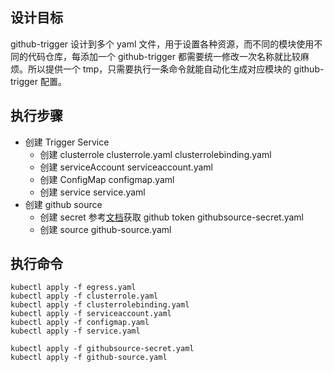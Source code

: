 ## 设计目标
github-trigger 设计到多个 yaml 文件，用于设置各种资源，而不同的模块使用不同的代码仓库，每添加一个 github-trigger 都需要统一修改一次名称就比较麻烦。所以提供一个 tmp，只需要执行一条命令就能自动化生成对应模块的 github-trigger 配置。

## 执行步骤
- 创建 Trigger Service 
  - 创建 clusterrole
     clusterrole.yaml clusterrolebinding.yaml
  - 创建 serviceAccount
     serviceaccount.yaml 
  - 创建 ConfigMap 
    configmap.yaml
  - 创建 service 
    service.yaml 
- 创建 github source
  - 创建 secret
    参考[文档](https://github.com/knative/docs/blob/master/docs/eventing/samples/github-source/README.md#create-github-tokens)获取 github token
    githubsource-secret.yaml
  - 创建 source 
    github-source.yaml
##  执行命令

```
kubectl apply -f egress.yaml
kubectl apply -f clusterrole.yaml
kubectl apply -f clusterrolebinding.yaml
kubectl apply -f serviceaccount.yaml
kubectl apply -f configmap.yaml
kubectl apply -f service.yaml

kubectl apply -f githubsource-secret.yaml
kubectl apply -f github-source.yaml
```

